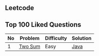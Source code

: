 ## Leetcode 

>
>


## Top 100 Liked Questions

|  No  | Problem | Difficulty |  Solution |
| --- | --- | --- | --- |
|   1 | [Two Sum](https://leetcode.com/problems/two-sum/) | Easy | [Java](md/0001-Two-Sum.md) | 